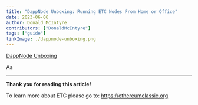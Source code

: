 ```yaml
---
title: "DappNode Unboxing: Running ETC Nodes From Home or Office"
date: 2023-06-06
author: Donald McIntyre
contributors: ["DonaldMcIntyre"]
tags: ["guide"]
linkImage: ./dappnode-unboxing.png
---
```


[DappNode Unboxing](./1.mov)

Aa

---

**Thank you for reading this article!**

To learn more about ETC please go to: https://ethereumclassic.org
